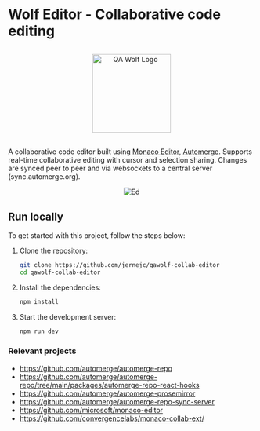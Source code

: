 # Wolf Editor - Collaborative code editing

<p align="center" style="margin: 30px 0px">
  <a href="https://www.qawolf.com/">
    <img alt="QA Wolf Logo" src="https://cdn.prod.website-files.com/6260298eca091b57c9cf188e/6260298eca091b8710cf18ea_logo.svg" width="160" />
  </a>
</p>

A collaborative code editor built using [Monaco Editor](https://microsoft.github.io/monaco-editor/), [Automerge](https://automerge.org/). Supports real-time collaborative editing with cursor and selection sharing. Changes are synced peer to peer and via websockets to a central server (sync.automerge.org).

<p align="center">
  <img alt="Ed" src="./assets/qa-wolf-demo_4.gif" />
</p>


## Run locally

To get started with this project, follow the steps below:

1. Clone the repository:
    ```sh
    git clone https://github.com/jernejc/qawolf-collab-editor
    cd qawolf-collab-editor
    ```

2. Install the dependencies:
    ```sh
    npm install
    ```

3. Start the development server:
    ```sh
    npm run dev
    ```


### Relevant projects

- https://github.com/automerge/automerge-repo 
- https://github.com/automerge/automerge-repo/tree/main/packages/automerge-repo-react-hooks
- https://github.com/automerge/automerge-prosemirror
- https://github.com/automerge/automerge-repo-sync-server
- https://github.com/microsoft/monaco-editor
- https://github.com/convergencelabs/monaco-collab-ext/